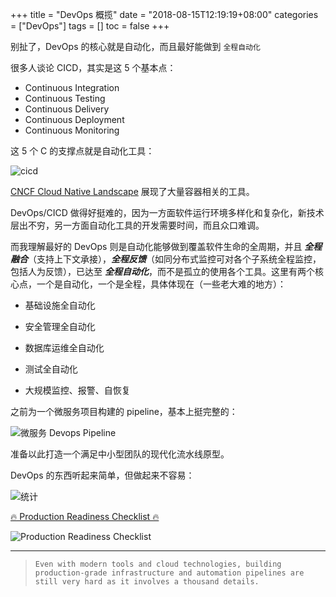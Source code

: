 +++
title = "DevOps  概揽"
date = "2018-08-15T12:19:19+08:00"
categories = ["DevOps"]
tags = []
toc = false
+++

别扯了，DevOps 的核心就是自动化，而且最好能做到 `全程自动化`

<!--more-->

很多人谈论 CICD，其实是这 5 个基本点：

-   Continuous Integration
-   Continuous Testing
-   Continuous Delivery
-   Continuous Deployment
-   Continuous Monitoring

这 5 个 C 的支撑点就是自动化工具：

![cicd](/images/devops/devops-tools.png#center)

[CNCF Cloud Native Landscape](https://landscape.cncf.io/) 展现了大量容器相关的工具。

DevOps/CICD 做得好挺难的，因为一方面软件运行环境多样化和复杂化，新技术层出不穷，另一方面自动化工具的开发需要时间，而且众口难调。

而我理解最好的 DevOps 则是自动化能够做到覆盖软件生命的全周期，并且 **_全程融合_**（支持上下文承接），_**全程反馈**_（如同分布式监控可对各个子系统全程监控，包括人为反馈），已达至 **_全程自动化_**，而不是孤立的使用各个工具。这里有两个核心点，一个是自动化，一个是全程，具体体现在（一些老大难的地方）：

-   基础设施全自动化

-   安全管理全自动化

-   数据库运维全自动化

-   测试全自动化

-   大规模监控、报警、自恢复

之前为一个微服务项目构建的 pipeline，基本上挺完整的：

![微服务 Devops Pipeline](/images/devops/devops-pipeline.jpg#center)

准备以此打造一个满足中小型团队的现代化流水线原型。

DevOps 的东西听起来简单，但做起来不容易：

![统计](/images/devops/tongji.png#center)

[🔥 Production Readiness Checklist 🔥](https://www.gruntwork.io/devops-checklist/)

![Production Readiness Checklist](/images/devops/checklist.png#center)

---

> `Even with modern tools and cloud technologies, building production-grade infrastructure and automation pipelines are still very hard as it involves a thousand details.`
